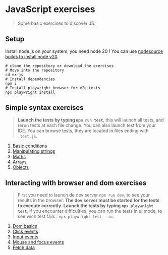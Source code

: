 # JavaScript exercises

> Some basic exercises to discover JS.

## Setup

Install node.js on your system, you need node 20 !
You can use [nodesource builds to install node v20](https://github.com/nodesource/distributions#installation-instructions-1). 

```shell
# clone the repository or download the exercises
# Move into the repository
cd ex-js
# Install dependencies
npm i
# Install playwright browser for e2e tests
npx playwright install
```

## Simple syntax exercises

> **Launch the tests by typing `npm run test`**, this will launch all tests, and rerun tests at each file change.
> You can also launch test from your IDE.
> You can browse tests, they are located in files ending with `.test.js`.

1. [Basic conditions](src/basics/conditions.js)
2. [Manipulating strings](src/basics/strings.js)
3. [Maths](src/basics/maths.js)
4. [Arrays](src/arrays/arrays.js)
5. [Objects](src/objects/objects.js)

## Interacting with browser and dom exercises

> First you need to launch de dev server `npm run dev`, to see your results in the browser. **The dev
> server must be started for the tests to execute correctly**.
> **Launch the tests by typing `npx playwright test`**, if you encounter difficulties,
> you can run the tests in ui mode, to see wich test fails : `npx playwright test --ui`.

1. [Dom basics](src/dom/dom.js)
2. [Click events](src/events/clicks.js)
3. [Input events](src/events/inputs.js)
4. [Mouse and focus events](src/events/movements.js)
5. [Fetch data](src/fetch/fetchData.js)
